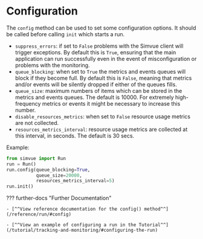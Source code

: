 # Configuration

The `config` method can be used to set some configuration options. It should be called before calling `init` which starts a run.

* `suppress_errors`: if set to `False` problems with the Simvue client will trigger exceptions. By default this is `True`, ensuring that the main application can run successfully even in the event of misconfiguration or problems with the monitoring.
* `queue_blocking`: when set to `True` the metrics and events queues will block if they become full. By default this is `False`, meaning that metrics and/or events will be silently dropped if either of the queues fills.
* `queue_size`: maximum numbers of items which can be stored in the metrics and events queues. The default is 10000. For extremely high-frequency metrics or events it might be necessary to increase this number.
* `disable_resources_metrics`: when set to `False` resource usage metrics are not collected.
* `resources_metrics_interval`: resource usage metrics are collected at this interval, in seconds. The default is 30 secs.

Example:
```  py
from simvue import Run
run = Run()
run.config(queue_blocking=True,
           queue_size=20000,
           resources_metrics_interval=5)
run.init()
```
??? further-docs "Further Documentation"

    - [^^View reference documentation for the config() method^^](/reference/run/#config)
    
    - [^^View an example of configuring a run in the Tutorial^^](/tutorial/tracking-and-monitoring/#configuring-the-run)